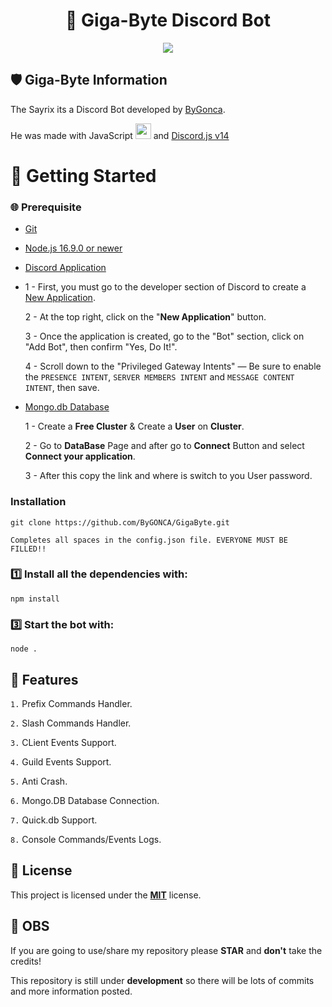 <h1 align="center">🤖 Giga-Byte Discord Bot</h1>

<p align="center">
  <a href="https://github.com/ByGONCA/Sayrix">
    <img src="https://skillicons.dev/icons?i=discord,js,nodejs,git,github,vscode" />
  </a>
</p>

## 🛡 Giga-Byte Information 

The Sayrix its a Discord Bot developed by [ByGonca](https://github.com/ByGONCA).

He was made with JavaScript <img height="25" src="https://raw.githubusercontent.com/rahul-jha98/github_readme_icons/main/language_and_tools/square/javascript/javascript.png"></img> and [Discord.js v14](https://discord.js.org/#/docs/discord.js/14.2.0/general/welcome)


# 📍 Getting Started

### 🌐 Prerequisite

- [Git](https://git-scm.com/book/en/v2/Getting-Started-Installing-Git)
- [Node.js 16.9.0 or newer](https://nodejs.org/en/)
- [Discord Application](https://discord.com/developers/applications)
- 
  1 - First, you must go to the developer section of Discord to create a [New Application](https://discord.com/developers/applications).
  
  2 - At the top right, click on the "**New Application**" button.
  
  3 - Once the application is created, go to the "Bot" section, click on "Add Bot", then confirm "Yes, Do It!".
  
  4 - Scroll down to the "Privileged Gateway Intents" — Be sure to enable the `PRESENCE INTENT`, `SERVER MEMBERS INTENT` and `MESSAGE CONTENT INTENT`, then save.
- [Mongo.db Database](https://www.mongodb.com/)

  1 - Create a **Free Cluster** & Create a **User** on **Cluster**.

  2 - Go to **DataBase** Page and after go to **Connect** Button and select **Connect your application**.

  3 - After this copy the link and where is **<password>** switch to you User password.

### Installation
```sh-session
git clone https://github.com/ByGONCA/GigaByte.git
```

```sh-session
Completes all spaces in the config.json file. EVERYONE MUST BE FILLED!!
```

### 1️⃣ Install all the dependencies with:
  ```sh-session
npm install
```         

### 3️⃣ Start the bot with:
```sh-session
node .
```

## 🚀 Features
`1.` Prefix Commands Handler.

`2.` Slash Commands Handler.

`3.` CLient Events Support.

`4.` Guild Events Support.

`5.` Anti Crash.

`6.` Mongo.DB Database Connection.

`7.` Quick.db Support.

`8.` Console Commands/Events Logs.


## 💼 License
This project is licensed under the **[MIT](LICENSE)** license.

## 📌 OBS
If you are going to use/share my repository please **STAR** and **don't** take the credits!

This repository is still under **development** so there will be lots of commits and more information posted.

